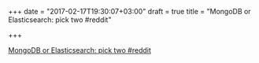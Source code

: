 +++
date = "2017-02-17T19:30:07+03:00"
draft = true
title = "MongoDB or Elasticsearch: pick two  #reddit"

+++

<p><a href="https://t.co/mAByHFwdhK">MongoDB or Elasticsearch: pick two  #reddit</a></p>
